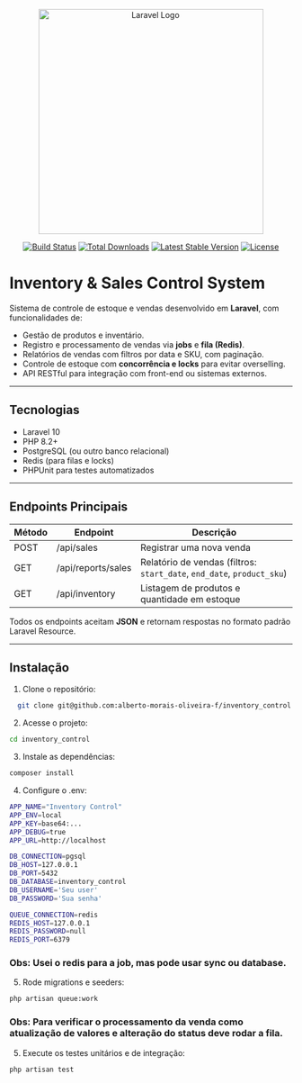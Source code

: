 <p align="center">
  <a href="https://laravel.com" target="_blank">
    <img src="https://raw.githubusercontent.com/laravel/art/master/logo-lockup/5%20SVG/2%20CMYK/1%20Full%20Color/laravel-logolockup-cmyk-red.svg" width="400" alt="Laravel Logo">
  </a>
</p>

<p align="center">
  <a href="https://github.com/laravel/framework/actions"><img src="https://github.com/laravel/framework/workflows/tests/badge.svg" alt="Build Status"></a>
  <a href="https://packagist.org/packages/laravel/framework"><img src="https://img.shields.io/packagist/dt/laravel/framework" alt="Total Downloads"></a>
  <a href="https://packagist.org/packages/laravel/framework"><img src="https://img.shields.io/packagist/v/laravel/framework" alt="Latest Stable Version"></a>
  <a href="https://packagist.org/packages/laravel/framework"><img src="https://img.shields.io/packagist/l/laravel/framework" alt="License"></a>
</p>

# Inventory & Sales Control System

Sistema de controle de estoque e vendas desenvolvido em **Laravel**, com funcionalidades de:

- Gestão de produtos e inventário.
- Registro e processamento de vendas via **jobs** e **fila (Redis)**.
- Relatórios de vendas com filtros por data e SKU, com paginação.
- Controle de estoque com **concorrência e locks** para evitar overselling.
- API RESTful para integração com front-end ou sistemas externos.

---

## Tecnologias

- Laravel 10
- PHP 8.2+
- PostgreSQL (ou outro banco relacional)
- Redis (para filas e locks)
- PHPUnit para testes automatizados

---

## Endpoints Principais

| Método | Endpoint | Descrição |
|--------|----------|-----------|
| POST   | /api/sales | Registrar uma nova venda |
| GET    | /api/reports/sales | Relatório de vendas (filtros: `start_date`, `end_date`, `product_sku`) |
| GET    | /api/inventory | Listagem de produtos e quantidade em estoque |

Todos os endpoints aceitam **JSON** e retornam respostas no formato padrão Laravel Resource.

---

## Instalação

1. Clone o repositório:
```bash
  git clone git@github.com:alberto-morais-oliveira-f/inventory_control.git
```
2. Acesse o projeto:
```bash
cd inventory_control
```
3. Instale as dependências:
```bash
composer install
```

4. Configure o .env:
```bash
APP_NAME="Inventory Control"
APP_ENV=local
APP_KEY=base64:...
APP_DEBUG=true
APP_URL=http://localhost

DB_CONNECTION=pgsql
DB_HOST=127.0.0.1
DB_PORT=5432
DB_DATABASE=inventory_control
DB_USERNAME='Seu user'
DB_PASSWORD='Sua senha'

QUEUE_CONNECTION=redis
REDIS_HOST=127.0.0.1
REDIS_PASSWORD=null
REDIS_PORT=6379
```
### Obs: Usei o redis para a job, mas pode usar sync ou database.

5. Rode migrations e seeders:
```bash
php artisan queue:work
```
### Obs: Para verificar o processamento da venda como atualização de valores e alteração do status deve rodar a fila.

5. Execute os testes unitários e de integração:
```bash
php artisan test
```